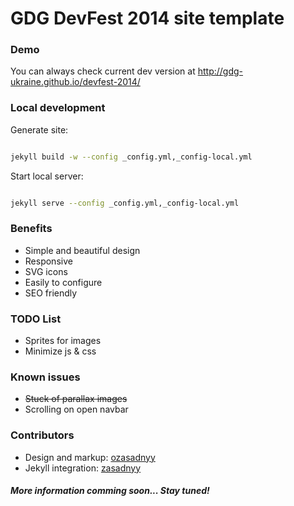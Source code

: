 # GDG DevFest 2014 site template

### Demo
You can always check current dev version at http://gdg-ukraine.github.io/devfest-2014/

### Local development
Generate site: 
```bash

jekyll build -w --config _config.yml,_config-local.yml
```

Start local server: 
```bash

jekyll serve --config _config.yml,_config-local.yml
```

### Benefits
* Simple and beautiful design
* Responsive
* SVG icons
* Easily to configure
* SEO friendly

### TODO List
* Sprites for images
* Minimize js & css

### Known issues
* ~~Stuck of parallax images~~
* Scrolling on open navbar

### Contributors
* Design and markup: [ozasadnyy](https://github.com/ozasadnyy)
* Jekyll integration: [zasadnyy](https://github.com/zasadnyy)


#### _More information comming soon... Stay tuned!_

